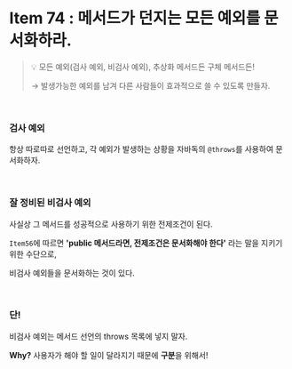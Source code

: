 # Item 74 : 메서드가 던지는 모든 예외를 문서화하라.

> 💡 모든 예외(검사 예외, 비검사 예외), 추상화 메서드든 구체 메서드든!
> 
> → 발생가능한 예외를 남겨 다른 사람들이 효과적으로 쓸 수 있도록 만들자.

<br>

### 검사 예외
항상 따로따로 선언하고, 각 예외가 발생하는 상황을 자바독의 `@throws`를 사용하여 문서화하자.

<br>

### 잘 정비된 비검사 예외
사실상 그 메서드를 성공적으로 사용하기 위한 전제조건이 된다.

`Item56`에 따르면 **'public 메서드라면, 전제조건은 문서화해야 한다'** 라는 말을 지키기 위한 수단으로,

비검사 예외들을 문서화하는 것이 있다.

<br>

### 단!
비검사 예외는 메서드 선언의 throws 목록에 넣지 말자.

**Why?** 사용자가 해야 할 일이 달라지기 때문에 **구분**을 위해서!
